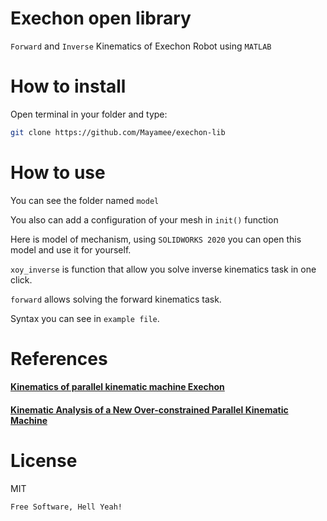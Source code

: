 # Exechon open library
`Forward` and `Inverse` Kinematics of Exechon Robot using `MATLAB`
# How to install
Open terminal in your folder and type:
```sh
git clone https://github.com/Mayamee/exechon-lib
```
# How to use
You can see the folder named `model`

You also can add a configuration of your mesh in `init()` function

Here is model of mechanism, using `SOLIDWORKS 2020` you can open this model and use it for yourself.

`xoy_inverse` is function that allow you solve inverse kinematics task in one click.

`forward` allows solving the forward kinematics task.

Syntax you can see in `example file`.
# References
####  [Kinematics of parallel kinematic machine Exechon]( https://www.researchgate.net/publication/224578100_Kinematics_of_parallel_kinematic_machine_Exechon)
#### [Kinematic Analysis of a New Over-constrained Parallel Kinematic Machine]( https://www.researchgate.net/publication/266340853_Kinematic_Analysis_of_a_New_Over-constrained_Parallel_Kinematic_Machine)
# License
MIT

`Free Software, Hell Yeah!`
